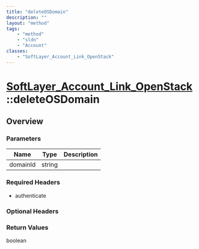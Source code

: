 ```yaml
---
title: "deleteOSDomain"
description: ""
layout: "method"
tags:
    - "method"
    - "sldn"
    - "Account"
classes:
    - "SoftLayer_Account_Link_OpenStack"
---
```

# [SoftLayer_Account_Link_OpenStack](/reference/services/SoftLayer_Account_Link_OpenStack)::deleteOSDomain




## Overview 


### Parameters 
|Name | Type | Description |
| --- | --- | --- |
|domainId| string| |


### Required Headers
* authenticate

### Optional Headers

### Return Values
boolean

